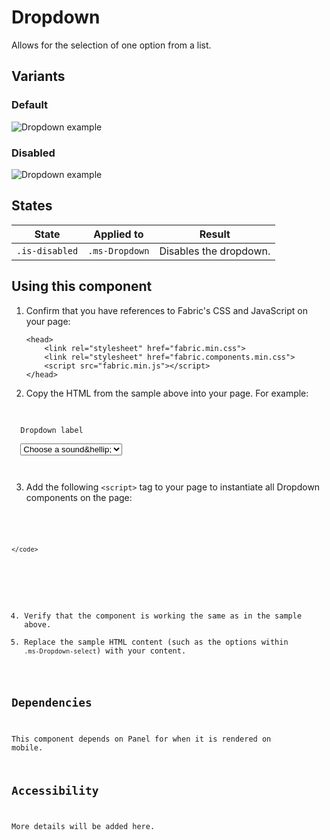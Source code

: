 # Dropdown
Allows for the selection of one option from a list.

## Variants

### Default


![Dropdown example](https://raw.githubusercontent.com/OfficeDev/office-ui-fabric-js/master/ghdocs/component_images/Dropdown-default.png)


### Disabled


![Dropdown example](https://raw.githubusercontent.com/OfficeDev/office-ui-fabric-js/master/ghdocs/component_images/Dropdown-disabled.png)


## States
State | Applied to | Result
 --- | --- | ---
`.is-disabled` | `.ms-Dropdown` | Disables the dropdown.

## Using this component
1. Confirm that you have references to Fabric's CSS and JavaScript on your page:
    ```
    <head>
        <link rel="stylesheet" href="fabric.min.css">
        <link rel="stylesheet" href="fabric.components.min.css">
        <script src="fabric.min.js"></script>
    </head>
    ```
2. Copy the HTML from the sample above into your page. For example:

<pre>
    <code>
<div class="ms-Dropdown  " tabindex="0">
  <label class="ms-Label">Dropdown label</label>
  <i class="ms-Dropdown-caretDown ms-Icon ms-Icon--ChevronDown"></i>
  <select class="ms-Dropdown-select">
      <option>Choose a sound&amp;hellip;</option>
      <option>Dog barking</option>
      <option>Wind blowing</option>
      <option>Duck quacking</option>
      <option>Cow mooing</option>
  </select>
</div>
    </code>
</pre>

3. Add the following `<script>` tag to your page to instantiate all Dropdown components on the page:

<pre>
    <code>
 <script type="text/javascript">
  var DropdownHTMLElements = document.querySelectorAll('.ms-Dropdown');
  for (var i = 0; i < DropdownHTMLElements.length; ++i) {
    var Dropdown = new fabric['Dropdown'](DropdownHTMLElements[i]);
  }
  </script>
    </code>
</pre>

4. Verify that the component is working the same as in the sample above.
5. Replace the sample HTML content (such as the options within `.ms-Dropdown-select`) with your content.

## Dependencies
This component depends on Panel for when it is rendered on mobile.

## Accessibility
More details will be added here.
